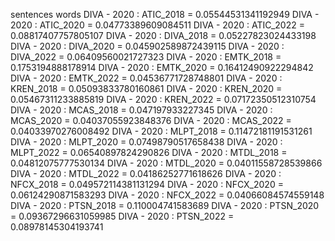 sentences
words
DIVA - 2020 : ATIC_2018 = 0.05544531341192949
DIVA - 2020 : ATIC_2020 = 0.04773389609084511
DIVA - 2020 : ATIC_2022 = 0.08817407757805107
DIVA - 2020 : DIVA_2018 = 0.05227823024433198
DIVA - 2020 : DIVA_2020 = 0.045902589872439115
DIVA - 2020 : DIVA_2022 = 0.06409560021727323
DIVA - 2020 : EMTK_2018 = 0.1753194888178914
DIVA - 2020 : EMTK_2020 = 0.16412490922294842
DIVA - 2020 : EMTK_2022 = 0.04536771728748801
DIVA - 2020 : KREN_2018 = 0.05093833780160861
DIVA - 2020 : KREN_2020 = 0.05467311233885819
DIVA - 2020 : KREN_2022 = 0.07172350512310754
DIVA - 2020 : MCAS_2018 = 0.047197933227345
DIVA - 2020 : MCAS_2020 = 0.04037055923848376
DIVA - 2020 : MCAS_2022 = 0.04033970276008492
DIVA - 2020 : MLPT_2018 = 0.11472181191531261
DIVA - 2020 : MLPT_2020 = 0.07498790517658438
DIVA - 2020 : MLPT_2022 = 0.06540897824290826
DIVA - 2020 : MTDL_2018 = 0.04812075777530134
DIVA - 2020 : MTDL_2020 = 0.04011558728539866
DIVA - 2020 : MTDL_2022 = 0.04186252771618626
DIVA - 2020 : NFCX_2018 = 0.049572114381131294
DIVA - 2020 : NFCX_2020 = 0.06124290871583293
DIVA - 2020 : NFCX_2022 = 0.04066084574559148
DIVA - 2020 : PTSN_2018 = 0.110004741583689
DIVA - 2020 : PTSN_2020 = 0.09367296631059985
DIVA - 2020 : PTSN_2022 = 0.08978145304193741
